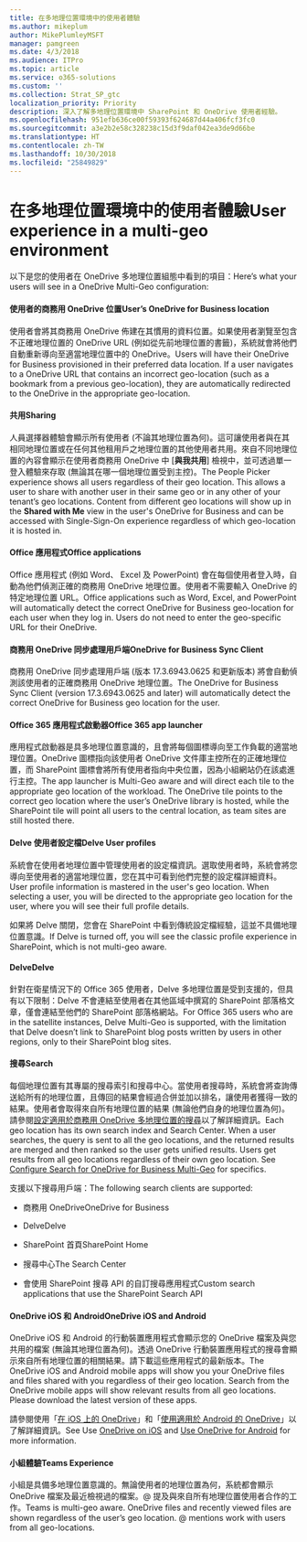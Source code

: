```yaml
---
title: 在多地理位置環境中的使用者體驗
ms.author: mikeplum
author: MikePlumleyMSFT
manager: pamgreen
ms.date: 4/3/2018
ms.audience: ITPro
ms.topic: article
ms.service: o365-solutions
ms.custom: ''
ms.collection: Strat_SP_gtc
localization_priority: Priority
description: 深入了解多地理位置環境中 SharePoint 和 OneDrive 使用者經驗。
ms.openlocfilehash: 951efb636ce00f59393f624687d44a406fcf3fc0
ms.sourcegitcommit: a3e2b2e58c328238c15d3f9daf042ea3de9d66be
ms.translationtype: HT
ms.contentlocale: zh-TW
ms.lasthandoff: 10/30/2018
ms.locfileid: "25849829"
---
```

# <a name="user-experience-in-a-multi-geo-environment"></a><span data-ttu-id="cac58-103">在多地理位置環境中的使用者體驗</span><span class="sxs-lookup"><span data-stu-id="cac58-103">User experience in a multi-geo environment</span></span>

<span data-ttu-id="cac58-104">以下是您的使用者在 OneDrive 多地理位置組態中看到的項目：</span><span class="sxs-lookup"><span data-stu-id="cac58-104">Here’s what your users will see in a OneDrive Multi-Geo configuration:</span></span>

#### <a name="users-onedrive-for-business-location"></a><span data-ttu-id="cac58-105">使用者的商務用 OneDrive 位置</span><span class="sxs-lookup"><span data-stu-id="cac58-105">User’s OneDrive for Business location</span></span>

<span data-ttu-id="cac58-p101">使用者會將其商務用 OneDrive 佈建在其慣用的資料位置。如果使用者瀏覽至包含不正確地理位置的 OneDrive URL (例如從先前地理位置的書籤)，系統就會將他們自動重新導向至適當地理位置中的 OneDrive。</span><span class="sxs-lookup"><span data-stu-id="cac58-p101">Users will have their OneDrive for Business provisioned in their preferred data location. If a user navigates to a OneDrive URL that contains an incorrect geo-location (such as a bookmark from a previous geo-location), they are automatically redirected to the OneDrive in the appropriate geo-location.</span></span>

#### <a name="sharing"></a><span data-ttu-id="cac58-108">共用</span><span class="sxs-lookup"><span data-stu-id="cac58-108">Sharing</span></span>

<span data-ttu-id="cac58-p102">人員選擇器體驗會顯示所有使用者 (不論其地理位置為何)。這可讓使用者與在其相同地理位置或在任何其他租用戶之地理位置的其他使用者共用。來自不同地理位置的內容會顯示在使用者商務用 OneDrive 中 [**與我共用**] 檢視中，並可透過單一登入體驗來存取 (無論其在哪一個地理位置受到主控)。</span><span class="sxs-lookup"><span data-stu-id="cac58-p102">The People Picker experience shows all users regardless of their geo location. This allows a user to share with another user in their same geo or in any other of your tenant’s geo locations. Content from different geo locations will show up in the **Shared with Me** view in the user's OneDrive for Business and can be accessed with Single-Sign-On experience regardless of which geo-location it is hosted in.</span></span>

#### <a name="office-applications"></a><span data-ttu-id="cac58-112">Office 應用程式</span><span class="sxs-lookup"><span data-stu-id="cac58-112">Office applications</span></span>

<span data-ttu-id="cac58-p103">Office 應用程式 (例如 Word、 Excel 及 PowerPoint) 會在每個使用者登入時，自動為他們偵測正確的商務用 OneDrive 地理位置。使用者不需要輸入 OneDrive 的特定地理位置 URL。</span><span class="sxs-lookup"><span data-stu-id="cac58-p103">Office applications such as Word, Excel, and PowerPoint will automatically detect the correct OneDrive for Business geo-location for each user when they log in. Users do not need to enter the geo-specific URL for their OneDrive.</span></span>

#### <a name="onedrive-for-business-sync-client"></a><span data-ttu-id="cac58-115">商務用 OneDrive 同步處理用戶端</span><span class="sxs-lookup"><span data-stu-id="cac58-115">OneDrive for Business Sync Client</span></span>

<span data-ttu-id="cac58-116">商務用 OneDrive 同步處理用戶端 (版本 17.3.6943.0625 和更新版本) 將會自動偵測該使用者的正確商務用 OneDrive 地理位置。</span><span class="sxs-lookup"><span data-stu-id="cac58-116">The OneDrive for Business Sync Client (version 17.3.6943.0625 and later) will automatically detect the correct OneDrive for Business geo location for the user.</span></span>

#### <a name="office-365-app-launcher"></a><span data-ttu-id="cac58-117">Office 365 應用程式啟動器</span><span class="sxs-lookup"><span data-stu-id="cac58-117">Office 365 app launcher</span></span>

<span data-ttu-id="cac58-p104">應用程式啟動器是具多地理位置意識的，且會將每個圖標導向至工作負載的適當地理位置。OneDrive 圖標指向該使用者 OneDrive 文件庫主控所在的正確地理位置，而 SharePoint 圖標會將所有使用者指向中央位置，因為小組網站仍在該處進行主控。</span><span class="sxs-lookup"><span data-stu-id="cac58-p104">The app launcher is Multi-Geo aware and will direct each tile to the appropriate geo location of the workload. The OneDrive tile points to the correct geo location where the user’s OneDrive library is hosted, while the SharePoint tile will point all users to the central location, as team sites are still hosted there.</span></span>

#### <a name="delve-user-profiles"></a><span data-ttu-id="cac58-120">Delve 使用者設定檔</span><span class="sxs-lookup"><span data-stu-id="cac58-120">Delve User profiles</span></span>

<span data-ttu-id="cac58-p105">系統會在使用者地理位置中管理使用者的設定檔資訊。選取使用者時，系統會將您導向至使用者的適當地理位置，您在其中可看到他們完整的設定檔詳細資料。</span><span class="sxs-lookup"><span data-stu-id="cac58-p105">User profile information is mastered in the user's geo location. When selecting a user, you will be directed to the appropriate geo location for the user, where you will see their full profile details.</span></span>

<span data-ttu-id="cac58-123">如果將 Delve 關閉，您會在 SharePoint 中看到傳統設定檔經驗，這並不具備地理位置意識。</span><span class="sxs-lookup"><span data-stu-id="cac58-123">If Delve is turned off, you will see the classic profile experience in SharePoint, which is not multi-geo aware.</span></span>

#### <a name="delve"></a><span data-ttu-id="cac58-124">Delve</span><span class="sxs-lookup"><span data-stu-id="cac58-124">Delve</span></span>

<span data-ttu-id="cac58-125">針對在衛星情況下的 Office 365 使用者，Delve 多地理位置是受到支援的，但具有以下限制：Delve 不會連結至使用者在其他區域中撰寫的 SharePoint 部落格文章，僅會連結至他們的 SharePoint 部落格網站。</span><span class="sxs-lookup"><span data-stu-id="cac58-125">For Office 365 users who are in the satellite instances, Delve Multi-Geo is supported, with the limitation that Delve doesn’t link to SharePoint blog posts written by users in other regions, only to their SharePoint blog sites.</span></span>

#### <a name="search"></a><span data-ttu-id="cac58-126">搜尋</span><span class="sxs-lookup"><span data-stu-id="cac58-126">Search</span></span>

<span data-ttu-id="cac58-p106">每個地理位置有其專屬的搜尋索引和搜尋中心。當使用者搜尋時，系統會將查詢傳送給所有的地理位置，且傳回的結果會經過合併並加以排名，讓使用者獲得一致的結果。使用者會取得來自所有地理位置的結果 (無論他們自身的地理位置為何)。請參閱[設定適用於商務用 OneDrive 多地理位置的搜尋](configure-search-for-multi-geo.md)以了解詳細資訊。</span><span class="sxs-lookup"><span data-stu-id="cac58-p106">Each geo location has its own search index and Search Center. When a user searches, the query is sent to all the geo locations, and the returned results are merged and then ranked so the user gets unified results. Users get results from all geo locations regardless of their own geo location. See [Configure Search for OneDrive for Business Multi-Geo](configure-search-for-multi-geo.md) for specifics.</span></span>

<span data-ttu-id="cac58-131">支援以下搜尋用戶端：</span><span class="sxs-lookup"><span data-stu-id="cac58-131">The following search clients are supported:</span></span>

-   <span data-ttu-id="cac58-132">商務用 OneDrive</span><span class="sxs-lookup"><span data-stu-id="cac58-132">OneDrive for Business</span></span>

-   <span data-ttu-id="cac58-133">Delve</span><span class="sxs-lookup"><span data-stu-id="cac58-133">Delve</span></span>

-   <span data-ttu-id="cac58-134">SharePoint 首頁</span><span class="sxs-lookup"><span data-stu-id="cac58-134">SharePoint Home</span></span>

-   <span data-ttu-id="cac58-135">搜尋中心</span><span class="sxs-lookup"><span data-stu-id="cac58-135">The Search Center</span></span>

-   <span data-ttu-id="cac58-136">會使用 SharePoint 搜尋 API 的自訂搜尋應用程式</span><span class="sxs-lookup"><span data-stu-id="cac58-136">Custom search applications that use the SharePoint Search API</span></span>

#### <a name="onedrive-ios-and-android"></a><span data-ttu-id="cac58-137">OneDrive iOS 和 Android</span><span class="sxs-lookup"><span data-stu-id="cac58-137">OneDrive iOS and Android</span></span> 

<span data-ttu-id="cac58-p107">OneDrive iOS 和 Android 的行動裝置應用程式會顯示您的 OneDrive 檔案及與您共用的檔案 (無論其地理位置為何)。透過 OneDrive 行動裝置應用程式的搜尋會顯示來自所有地理位置的相關結果。請下載這些應用程式的最新版本。</span><span class="sxs-lookup"><span data-stu-id="cac58-p107">The OneDrive iOS and Android mobile apps will show you your OneDrive files and files shared with you regardless of their geo location. Search from the OneDrive mobile apps will show relevant results from all geo locations. Please download the latest version of these apps.</span></span>

<span data-ttu-id="cac58-141">請參閱使用「[在 iOS 上的 OneDrive](https://support.office.com/article/08d5c5b2-ccc6-40eb-a244-fe3597a3c247)」和「[使用適用於 Android 的 OneDrive](https://support.office.com/article/eee1d31c-792d-41d4-8132-f9621b39eb36)」以了解詳細資訊。</span><span class="sxs-lookup"><span data-stu-id="cac58-141">See Use [OneDrive on iOS](https://support.office.com/article/08d5c5b2-ccc6-40eb-a244-fe3597a3c247) and [Use OneDrive for Android](https://support.office.com/article/eee1d31c-792d-41d4-8132-f9621b39eb36) for more information.</span></span>

#### <a name="teams-experience"></a><span data-ttu-id="cac58-142">小組體驗</span><span class="sxs-lookup"><span data-stu-id="cac58-142">Teams Experience</span></span>

<span data-ttu-id="cac58-p108">小組是具備多地理位置意識的。無論使用者的地理位置為何，系統都會顯示 OneDrive 檔案及最近檢視過的檔案。@ 提及與來自所有地理位置使用者合作的工作。</span><span class="sxs-lookup"><span data-stu-id="cac58-p108">Teams is multi-geo aware. OneDrive files and recently viewed files are shown regardless of the user’s geo location. @ mentions work with users from all geo-locations.</span></span>
